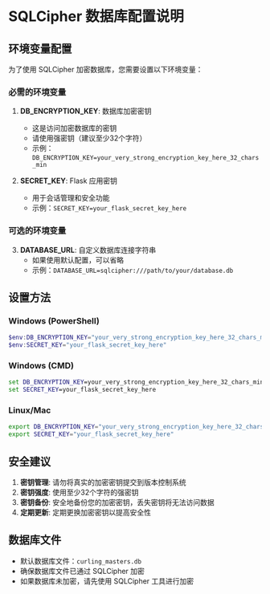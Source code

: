 # SQLCipher 数据库配置说明

## 环境变量配置

为了使用 SQLCipher 加密数据库，您需要设置以下环境变量：

### 必需的环境变量

1. **DB_ENCRYPTION_KEY**: 数据库加密密钥
   - 这是访问加密数据库的密钥
   - 请使用强密钥（建议至少32个字符）
   - 示例：`DB_ENCRYPTION_KEY=your_very_strong_encryption_key_here_32_chars_min`

2. **SECRET_KEY**: Flask 应用密钥
   - 用于会话管理和安全功能
   - 示例：`SECRET_KEY=your_flask_secret_key_here`

### 可选的环境变量

3. **DATABASE_URL**: 自定义数据库连接字符串
   - 如果使用默认配置，可以省略
   - 示例：`DATABASE_URL=sqlcipher:///path/to/your/database.db`

## 设置方法

### Windows (PowerShell)
```powershell
$env:DB_ENCRYPTION_KEY="your_very_strong_encryption_key_here_32_chars_min"
$env:SECRET_KEY="your_flask_secret_key_here"
```

### Windows (CMD)
```cmd
set DB_ENCRYPTION_KEY=your_very_strong_encryption_key_here_32_chars_min
set SECRET_KEY=your_flask_secret_key_here
```

### Linux/Mac
```bash
export DB_ENCRYPTION_KEY="your_very_strong_encryption_key_here_32_chars_min"
export SECRET_KEY="your_flask_secret_key_here"
```

## 安全建议

1. **密钥管理**: 请勿将真实的加密密钥提交到版本控制系统
2. **密钥强度**: 使用至少32个字符的强密钥
3. **密钥备份**: 安全地备份您的加密密钥，丢失密钥将无法访问数据
4. **定期更新**: 定期更换加密密钥以提高安全性

## 数据库文件

- 默认数据库文件：`curling_masters.db`
- 确保数据库文件已通过 SQLCipher 加密
- 如果数据库未加密，请先使用 SQLCipher 工具进行加密

